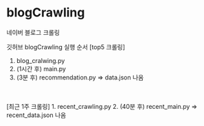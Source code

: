# blogCrawling

네이버 블로그 크롤링

깃허브 blogCrawling 실행 순서
[top5 크롤링]
1. blog_cralwing.py
2. (1시간 후) main.py
3. (3분 후) recommendation.py
=> data.json 나옴
</br>
</br>
[최근 1주 크롤링]
1. recent_crawling.py
2. (40분 후) recent_main.py
=> recent_data.json 나옴
